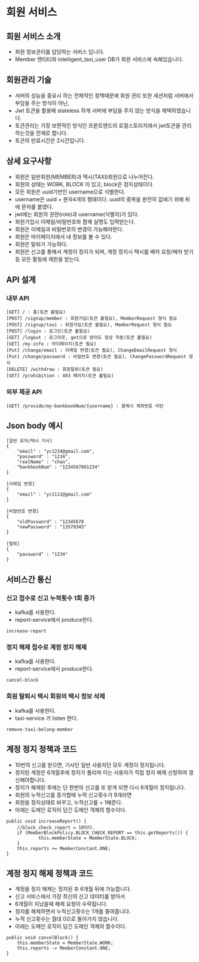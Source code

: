 # 회원 서비스

## 회원 서비스 소개
* 회원 정보관리를 담당하는 서비스 입니다.
* Member 엔티티와 inteliigent_taxi_user DB가 회원 서비스에 속해있습니다.

## 회원관리 기술
* 서버의 성능을 중요시 하는 전체적인 정책때문에 회원 관리 또한 세션처럼 서버에서 부담을 주는 방식이 아닌,
* Jwt 토큰을 활용해 stateless 하게 서버에 부담을 주지 않는 방식을 채택하였습니다.
* 토큰관리는 가장 보편적인 방식인 프론트엔드의 로컬스토리지에서 jwt토큰을 관리하는것을 전제로 합니다.
* 토큰의 만료시간은 2시간입니다.

## 상세 요구사항
* 회원은 일반회원(MEMBER)과 택시(TAXI)회원으로 나누어진다.
* 회원의 상태는 WORK, BLOCK 이 있고, block은 정지상태이다.
* 모든 회원은 uuid기반인 username으로 식별한다.
* username은 uuid + 문자4개의 형태이다. uuid의 중복을 완전히 없애기 위해 뒤에 문자를 붙였다.
* jwt에는 회원의 권한(role)과 username(식별자)가 있다.
* 회원가입시 이메일/비밀번호와 함께 실명도 입력받는다.
* 회원은 이메일과 비밀번호의 변경이 가능해야한다.
* 회원은 마이페이지에서 내 정보를 볼 수 있다.
* 회원은 탈퇴가 가능하다.
* 회원은 신고를 통해서 계정이 정지가 되며, 계정 정지시 택시를 배차 요청/배차 받기 등 모든 활동에 제한을 받는다.

## API 설계
### 내부 API
```
[GET] / : 홈(토큰 불필요)
[POST] /signup/member : 회원가입(토큰 불필요), MemberRequest 형식 필요
[POST] /signup/taxi : 회원가입(토큰 불필요), MemberRequest 형식 필요
[POST] /login : 로그인(토큰 불필요)
[GET] /logout : 로그아웃, get으로 받아도 정상 작동(토큰 불필요)
[GET] /my-info : 마이페이지(토큰 필요)
[Put] /change/email : 이메일 변경(토큰 필요), ChangeEmailRequest 형식
[Put] /change/password : 비밀번호 변경(토큰 필요), ChangePasswordRequest 형식
[DELETE] /withdraw : 회원탈퇴(토큰 필요)
[GET] /prohibition : 403 페이지(토큰 불필요)
```
### 외부 제공 API
```
[GET] /provide/my-bankbookNum/{username} : 결제시 계좌번호 리턴
```

## Json body 예시
```
[일반 유저/택시 기사]
{
    "email" : "yc1234@gmail.com",
    "password" : "1234",
    "realName" : "chan",
    "bankbookNum" : "1234567891234"
}

[이메일 변경]
{
    "email" : "yc1111@gmail.com"
}

[비밀번호 변경]
{
    "oldPassword" : "12345678
    "newPassword" : "13579345"
}

[탈퇴]
{
    "password" : "1234"
}
```

## 서비스간 통신
### 신고 접수로 신고 누적횟수 1회 증가
* kafka를 사용한다.
* report-service에서 produce한다.
```
increase-report
```
### 정지 해제 접수로 계정 정지 해제
* kafka를 사용한다.
* report-service에서 produce한다.
```
cancel-block
```
### 회원 탈퇴시 택시 회원의 택시 정보 삭제
* kafka를 사용한다.
* taxi-service 가 listen 한다.
```
remove-taxi-belong-member
```

## 계정 정지 정책과 코드
* 10번의 신고를 받으면, 기사던 일반 사용자던 모두 계정이 정지됩니다.
* 정지된 계정은 6개월후에 정지가 풀리며 이는 사용자가 직접 정지 해제 신청하여 갱신해야합니다.
* 정지가 해제된 후에는 단 한번의 신고를 또 받게 되면 다시 6개월이 정지됩니다.
* 회원의 누적신고를 증가할때 누적 신고횟수가 9개라면
* 회원을 정지상태로 바꾸고, 누적신고를 + 1해준다.
* 아래는 도메인 로직이 담긴 도메인 객체의 함수이다.
```
public void increaseReport() {
    //block_check_report = 10이다.
    if (MemberBlockPolicy.BLOCK_CHECK_REPORT == this.getReports()) {
            this.memberState = MemberState.BLOCK;
    }
    this.reports += MemberConstant.ONE;
}
```

## 계정 정지 해제 정책과 코드
* 계정을 정지 해제는 정지된 후 6개월 뒤에 가능합니다.
* 신고 서비스에서 가장 최신의 신고 데이터를 받아서 
* 6개월이 지났을때 해제 요청이 수락됩니다.
* 정지를 해제하면서 누적신고횟수는 1개를 줄여줍니다.
* 누적 신고횟수는 절대 0으로 돌아가지 않습니다. 
* 아래는 도메인 로직이 담긴 도메인 객체의 함수이다.
```
public void cancelBlock() {
    this.memberState = MemberState.WORK;
    this.reports -= MemberConstant.ONE;
}
```